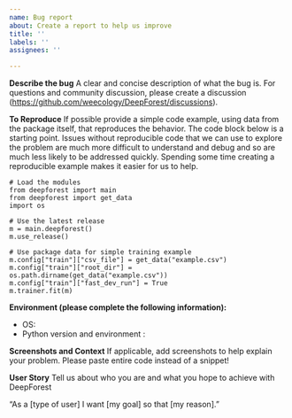 ```yaml
---
name: Bug report
about: Create a report to help us improve
title: ''
labels: ''
assignees: ''

---
```


**Describe the bug**
A clear and concise description of what the bug is. For questions and community discussion, please create a discussion (https://github.com/weecology/DeepForest/discussions). 

**To Reproduce**
If possible provide a simple code example, using data from the package itself, that reproduces the behavior. The code block below is a starting point. Issues without reproducible code that we can use to explore the problem are much more difficult to understand and debug and so are much less likely to be addressed quickly. Spending some time creating a reproducible example makes it easier for us to help.

```
# Load the modules
from deepforest import main
from deepforest import get_data
import os

# Use the latest release
m = main.deepforest()
m.use_release()

# Use package data for simple training example
m.config["train"]["csv_file"] = get_data("example.csv") 
m.config["train"]["root_dir"] = os.path.dirname(get_data("example.csv"))
m.config["train"]["fast_dev_run"] = True    
m.trainer.fit(m)
```

**Environment (please complete the following information):**
 - OS: 
 - Python version and environment : 

**Screenshots and Context**
If applicable, add screenshots to help explain your problem. Please paste entire code instead of a snippet! 

**User Story**
Tell us about who you are and what you hope to achieve with DeepForest

“As a [type of user] I want [my goal] so that [my reason].”


